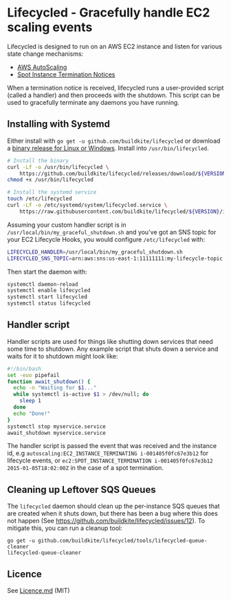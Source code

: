 # Lifecycled - Gracefully handle EC2 scaling events

Lifecycled is designed to run on an AWS EC2 instance and listen for various state change mechanisms:

 * [AWS AutoScaling](https://docs.aws.amazon.com/AutoScaling/latest/DeveloperGuide/lifecycle-hooks.html)
 * [Spot Instance Termination Notices](http://docs.aws.amazon.com/AWSEC2/latest/UserGuide/spot-interruptions.html)

When a termination notice is received, lifecycled runs a user-provided script (called a handler) and then proceeds with the shutdown. This script can be used to gracefully terminate any daemons you have running.

## Installing with Systemd

Either install with `go get -u github.com/buildkite/lifecycled` or download a [binary release for Linux or Windows](https://github.com/buildkite/lifecycled/releases). Install into `/usr/bin/lifecycled`.

```bash
# Install the binary
curl -Lf -o /usr/bin/lifecycled \
	https://github.com/buildkite/lifecycled/releases/download/${VERSION}/lifecycled-linux-amd64
chmod +x /usr/bin/lifecycled

# Install the systemd service
touch /etc/lifecycled
curl -Lf -o /etc/systemd/system/lifecycled.service \
	https://raw.githubusercontent.com/buildkite/lifecycled/${VERSION}/init/systemd/lifecycled.unit
```

Assuming your custom handler script is in `/usr/local/bin/my_graceful_shutdown.sh` and you've got an SNS topic for your EC2 Lifecycle Hooks, you would configure `/etc/lifecycled` with:

```bash
LIFECYCLED_HANDLER=/usr/local/bin/my_graceful_shutdown.sh
LIFECYCLED_SNS_TOPIC=arn:aws:sns:us-east-1:11111111:my-lifecycle-topic
```

Then start the daemon with:

```bash
systemctl daemon-reload
systemctl enable lifecycled
systemctl start lifecycled
systemctl status lifecycled
```

## Handler script

Handler scripts are used for things like shutting down services that need some time to shutdown. Any example script that shuts down a service and waits for it to shutdown might look like:

```bash
#!/bin/bash
set -euo pipefail
function await_shutdown() {
  echo -n "Waiting for $1..."
  while systemctl is-active $1 > /dev/null; do
    sleep 1
  done
  echo "Done!"
}
systemctl stop myservice.service
await_shutdown myservice.service
```

The handler script is passed the event that was received and the instance id, e.g `autoscaling:EC2_INSTANCE_TERMINATING i-001405f0fc67e3b12` for lifecycle events, or `ec2:SPOT_INSTANCE_TERMINATION i-001405f0fc67e3b12 2015-01-05T18:02:00Z` in the case of a spot termination.

## Cleaning up Leftover SQS Queues

The `lifecycled` daemon should clean up the per-instance SQS queues that are created when it shuts down, but there has been a bug where this does not happen (See https://github.com/buildkite/lifecycled/issues/12). To mitigate this, you can run a cleanup tool:

```
go get -u github.com/buildkite/lifecycled/tools/lifecycled-queue-cleaner
lifecycled-queue-cleaner
```

## Licence

See [Licence.md](Licence.md) (MIT)
